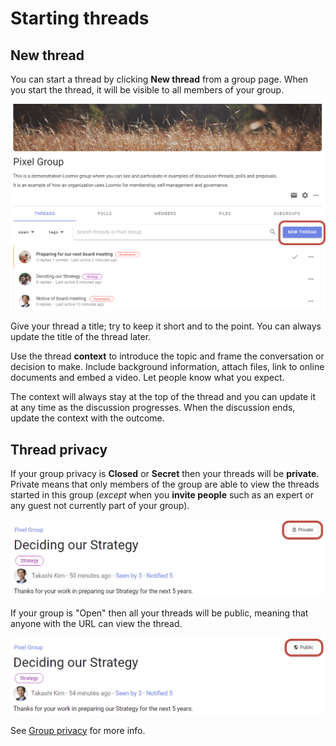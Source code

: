 # Starting threads

## New thread

You can start a thread by clicking **New thread** from a group page. When you start the thread, it will be visible to all members of your group.

![start new thread button](thread_start_new.png)

Give your thread a title; try to keep it short and to the point. You can always update the title of the thread later.

Use the thread **context** to introduce the topic and frame the conversation or decision to make. Include background information, attach files, link to online documents and embed a video. Let people know what you expect. 

The context will always stay at the top of the thread and you can update it at any time as the discussion progresses.  When the discussion ends, update the context with the outcome.

## Thread privacy
If your group privacy is **Closed** or **Secret** then your threads will be **private**. Private means that only members of the group are able to view the threads started in this group (*except* when you **invite people** such as an expert or any guest not currently part of your group).

![](thread_private.png)

If your group is "Open" then all your threads will be public, meaning that anyone with the URL can view the thread.

![](thread_public.png)

See [Group privacy](https://help.loomio.com/en/user_manual/groups/settings/index.html#privacy) for more info.
